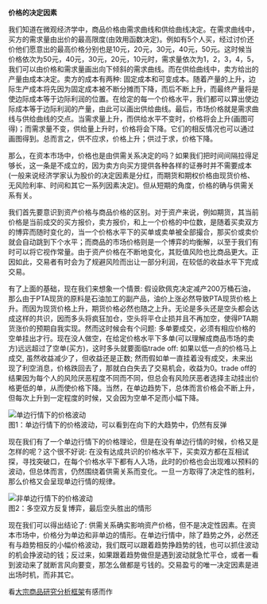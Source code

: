 **价格的决定因素**

我们知道在微观经济学中，商品价格由需求曲线和供给曲线决定。在需求曲线中，买方的需求量由出价的最高限度(由效用函数决定)。例如有5个人买，经过讨价还价他们愿意出的最高价格分别也是10元，20元，30元，40元，50元。这时候当价格依次为50元，40元，30元，20元，10元时，需求量依次为1，2，3，4，5，我们可以由价格和需求量画出向下倾斜的需求曲线。而在供给曲线中，卖方给出的产量由成本决定。卖方的成本有两种: 固定成本和可变成本。随着产量的上升，边际生产成本将先因为固定成本被不断分摊而下降，而后不断上升，而最终产量将是使边际成本等于边际利润的位置。在给定的每一个价格水平，我们都可以算出使边际成本等于边际利润的产量，由此可以画出供给曲线。最后，市场价格就是需求曲线与供给曲线的交点。当需求量上升，而供给水平不变时，价格将会上升(画图可得)；而需求量不变，供给量上升时，价格将会下降。它们的相反情况也可以通过画图得到。总而言之，供不应求，价格上升；供过于求，价格下降。

那么，在资本市场中，价格也是由供需关系决定的吗？如果我们把时间间隔拉得足够长，这一条是不成立的，因为卖方向买方提供各种各样的证券时并不需要成本(一般来说经济学家认为股价的决定因素是分红，而期货和期权价格由现货价格、无风险利率、时间和其它一系列因素决定)。但从短期的角度，价格的确与供需关系有关。

我们首先要意识到资产价格与商品价格的区别。对于资产来说，例如期货，其当前价格是当前成交的买方报价，卖方报价，和上一个价格的中位数，是随着买卖双方的博弈而随时变化的，当一个价格水平下的买单或卖单被全部撮合，那买价或卖价就会自动跳到下个水平；而商品的市场价格则是一个博弈的均衡解，以至于我们有时可以将它视作常量。由于资产价格在不断地变化，其贬值风险也比商品更大。正因如此，交易者有时会为了规避风险而出让一部分利润，在较低的收益水平下完成交易。

有了上面的基础，现在我们来想象一个情景: 假设欧佩克决定减产200万桶石油，那么由于PTA现货的原料是石油加工的副产品，油价上涨必然导致PTA现货价格上升。而因为现货价格上升，期货价格必然也随之上升。无论是多头还是空头都会达成这样的共识，因而多头将疯狂加仓，空头将平仓止损并且不再加空，使得PTA期货涨价的预期自我实现。然而这时候会有个问题: 多单要成交，必须有相应价格的空单挂出才行。现在没人做空，在给定价格水平下多单(可以理解成商品市场的卖方)远远超过了空单(买方)，这时多头就要面临trade off: 如果以低一点的价格马上成交, 虽然收益减少了，但收益还是正数; 然而假如单一直挂着没有成交，未来出现了利空消息，价格跌回去了，那就白白失去了交易机会，收益为0。trade off的结果因为每个人的风险厌恶程度不同而不同，但总会有风险厌恶者选择主动挂出价格更低的单，从而使价格下降。当然，在单边趋势下，总体而言价格会不断上升，但每次上升到一定程度的时候，又会因为空单不足而小幅下降。

![单边行情下的价格波动](https://user-images.githubusercontent.com/101194077/208286272-d7b1ee7c-ab6a-4176-8cd5-8cacb54797fd.jpg)  
图1：单边行情下的价格波动，可以看到在向下的大趋势中，仍然有反弹

现在我们有了一个单边行情下的价格理论，但是在没有单边行情的时候，价格又是怎样的呢？这个很不好说: 在没有达成共识的价格水平下，买卖双方都在互相试探，寻找突破口，在每个价格水平下都有人入场，此时的价格也会出现难以预料的波动，但总体而言，仍然围绕着供需关系而变化。一旦一方取得了决定性的胜利，那么价格又会呈现单边行情的规律。

![非单边行情下的价格波动](https://user-images.githubusercontent.com/101194077/208286295-274e9e3f-56c4-49db-a851-c6b7a407f0e1.jpg)  
图2：多空双方反复博弈，最后空头胜出的情形

现在我们可以得出结论了: 供需关系确实影响资产价格，但不是决定性因素。在资本市场中，价格分为单边和非单边的情形。在单边行情中，除了趋势之外，必然还有与趋势相反的小幅价格波动，我们既可以跟着趋势挣趋势的钱，也可以抓住波动的机会挣波动的钱；反过来，如果跟着趋势做但是遇到波动就急忙平仓，或者一看到波动来了就断言风向要变，那怎么做都是亏钱的。交易盈亏的唯一决定因素是进出场时机，而非其它。

看[大宗商品研究分析框架](https://b23.tv/h8FP4QV)有感而作
